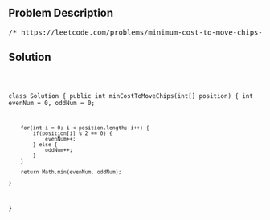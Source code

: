 <!--
<style>
  body { font-family: Arial, sans-serif; }
  .container { max-width: 700px; margin: 0 auto; padding: 10px; }
  .comment-block { background-color: #f9f9f9; padding: 10px; border-left: 5px solid #ccc; overflow-wrap: break-word; white-space: pre-wrap; }
  .code-block { background-color: #f4f4f4; padding: 10px; border: 1px solid #ddd; overflow-wrap: break-word; white-space: pre-wrap; }
</style>
-->

<div class='container'>
<h2>Problem Description</h2>
<div class='comment-block'>
<pre>
/* https://leetcode.com/problems/minimum-cost-to-move-chips-to-the-same-position/description/1217. Minimum Cost to Move Chips to The Same PositionWe have n chips, where the position of the ith chip is position[i].We need to move all the chips to the same position.In one step, we can change the position of the ith chip from position[i] to:position[i] + 2 or position[i] - 2 with cost = 0.position[i] + 1 or position[i] - 1 with cost = 1.Return the minimum cost needed to move all the chips to the same position.Example 1:Input: position = [1,2,3]Output: 1Explanation: First step: Move the chip at position 3 to position 1 with cost = 0.Second step: Move the chip at position 2 to position 1 with cost = 1.Total cost is 1.Example 2:Input: position = [2,2,2,3,3]Output: 2Explanation: We can move the two chips at position  3 to position 2.Each move has cost = 1. The total cost = 2.Example 3:Input: position = [1,1000000000]Output: 1Constraints:1 <= position.length <= 1001 <= position[i] <= 10^9*//* Explain:Notice that we have two types of costs:Costs 0 when moving to position[i] + 2 or position[i] - 2.Costs 1 when moving to position[i] + 1 or position[i] - 1.Since move to position[i] + 2 or position[i] - 2 is free,it is natural to think that firstly moving chips as close as possible, with 0 cost.In fact, we can move all chips at even positions to position 0,and move all chips at the odd positions to position 1.Then, we only have many chips at position 0 and other chips at position 1.Next, we only need to move those two piles together.*/</pre>
</div>

<h2>Solution</h2>
<div class='code-block'>
<pre><code class='language-java'>

class Solution {
    public int minCostToMoveChips(int[] position) {
        int evenNum = 0, oddNum = 0;

        for(int i = 0; i < position.length; i++) {
            if(position[i] % 2 == 0) {
                evenNum++;
            } else {
                oddNum++;
            }
        } 

        return Math.min(evenNum, oddNum);
        
    }
}

</code></pre>
</div>
</div>
